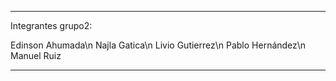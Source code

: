 ********************
Integrantes grupo2:

Edinson Ahumada\n
Najla Gatica\n
Livio Gutierrez\n
Pablo Hernández\n
Manuel Ruiz
*******************